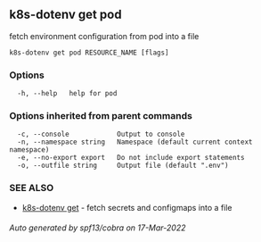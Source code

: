 ## k8s-dotenv get pod

fetch environment configuration from pod into a file

```
k8s-dotenv get pod RESOURCE_NAME [flags]
```

### Options

```
  -h, --help   help for pod
```

### Options inherited from parent commands

```
  -c, --console            Output to console
  -n, --namespace string   Namespace (default current context namespace)
  -e, --no-export export   Do not include export statements
  -o, --outfile string     Output file (default ".env")
```

### SEE ALSO

* [k8s-dotenv get](k8s-dotenv_get.md)	 - fetch secrets and configmaps into a file

###### Auto generated by spf13/cobra on 17-Mar-2022
